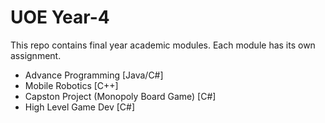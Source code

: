 # UOE Year-4

This repo contains final year academic modules. Each module has its own assignment. 

- Advance Programming [Java/C#]
- Mobile Robotics [C++]
- Capston Project (Monopoly Board Game) [C#]
- High Level Game Dev [C#]


